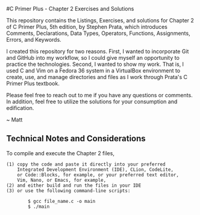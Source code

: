 #C Primer Plus - Chapter 2 Exercises and Solutions

This repository contains the Listings, Exercises, and solutions
for Chapter 2 of C Primer Plus, 5th edition, by Stephen Prata, 
which introduces Comments, Declarations, Data Types, Operators, 
Functions, Assignments, Errors, and Keywords. 

I created this repository for two reasons. First, I wanted to
incorporate Git and GitHub into my workflow, so I could give
myself an opportunity to practice the technologies. Second, I
wanted to show my work. That is, I used C and Vim on a Fedora
36 system in a VirtualBox environment to create, use, and manage
directories and files as I work through Prata's C Primer Plus
textbook. 

Please feel free to reach out to me if you have any questions
or comments. In addition, feel free to utilize the solutions
for your consumption and edification.

~ Matt

Technical Notes and Considerations
--------------------------------------------------------------------

To compile and execute the Chapter 2 files,

    (1) copy the code and paste it directly into your preferred
        Integrated Development Environment (IDE), CLion, CodeLite,
        or Code::Blocks, for example, or your preferred text editor,
        Vim, Nano, or Emacs, for example,
    (2) and either build and run the files in your IDE
    (3) or use the following command-line scripts:

            $ gcc file_name.c -o main
            $ ./main

